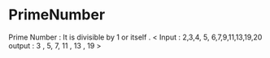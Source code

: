 # PrimeNumber
Prime Number :  It is divisible by 1 or  itself .  &lt;  Input : 2,3,4, 5, 6,7,9,11,13,19,20        output :  3 , 5, 7, 11 , 13 , 19 >   
